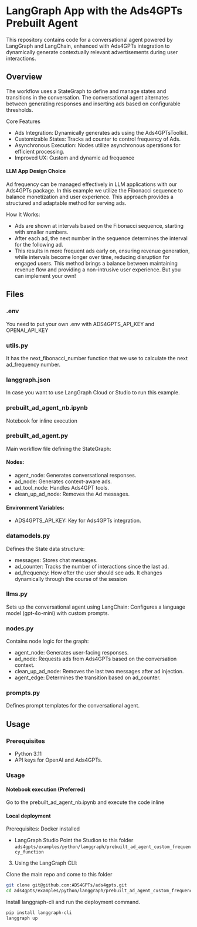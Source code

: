 # LangGraph App with the Ads4GPTs Prebuilt Agent

This repository contains code for a conversational agent powered by LangGraph and LangChain, enhanced with Ads4GPTs integration to dynamically generate contextually relevant advertisements during user interactions.

## Overview

The workflow uses a StateGraph to define and manage states and transitions in the conversation. The conversational agent alternates between generating responses and inserting ads based on configurable thresholds.

Core Features
- Ads Integration: Dynamically generates ads using the Ads4GPTsToolkit.
- Customizable States: Tracks ad counter to control frequency of Ads.
- Asynchronous Execution: Nodes utilize asynchronous operations for efficient processing.
- Improved UX: Custom and dynamic ad frequence

#### LLM App Design Choice
Ad frequency can be managed effectively in LLM applications with our Ads4GPTs package. In this example we utilize the Fibonacci sequence to balance monetization and user experience. This approach provides a structured and adaptable method for serving ads.

How It Works:
- Ads are shown at intervals based on the Fibonacci sequence, starting with smaller numbers.
- After each ad, the next number in the sequence determines the interval for the following ad.
- This results in more frequent ads early on, ensuring revenue generation, while intervals become longer over time, reducing disruption for engaged users.
This method brings a balance between maintaining revenue flow and providing a non-intrusive user experience. But you can implement your own!

## Files

### .env

You need to put your own .env with ADS4GPTS_API_KEY and OPENAI_API_KEY

### utils.py

It has the next_fibonacci_number function that we use to calculate the next ad_frequency number.

### langgraph.json

In case you want to use LangGraph Cloud or Studio to run this example.

### prebuilt_ad_agent_nb.ipynb

Notebook for inline execution

### prebuilt_ad_agent.py

Main workflow file defining the StateGraph:

#### Nodes:
- agent_node: Generates conversational responses.
- ad_node: Generates context-aware ads.
- ad_tool_node: Handles Ads4GPT tools.
- clean_up_ad_node: Removes the Ad messages.

#### Environment Variables:
- ADS4GPTS_API_KEY: Key for Ads4GPTs integration.

### datamodels.py
Defines the State data structure:
- messages: Stores chat messages.
- ad_counter: Tracks the number of interactions since the last ad.
- ad_frequency: How ofter the user should see ads. It changes dynamically through the course of the session

### llms.py
Sets up the conversational agent using LangChain:
Configures a language model (gpt-4o-mini) with custom prompts.

### nodes.py
Contains node logic for the graph:
- agent_node: Generates user-facing responses.
- ad_node: Requests ads from Ads4GPTs based on the conversation context.
- clean_up_ad_node: Removes the last two messages after ad injection.
- agent_edge: Determines the transition based on ad_counter.

### prompts.py
Defines prompt templates for the conversational agent.

## Usage

### Prerequisites
- Python 3.11
- API keys for OpenAI and Ads4GPTs.


### Usage

#### Notebook execution (Preferred)

  Go to the prebuilt_ad_agent_nb.ipynb and execute the code inline

#### Local deployment

Prerequisites: Docker installed

- LangGraph Studio
Point the Studion to this folder `ads4gpts/examples/python/langgraph/prebuilt_ad_agent_custom_frequency_function`

3. Using the LangGraph CLI:

Clone the main repo and come to this folder
```bash
git clone git@github.com:ADS4GPTs/ads4gpts.git
cd ads4gpts/examples/python/langgraph/prebuilt_ad_agent_custom_frequency_function
```

Install langgraph-cli and run the deployment command.
```bash
pip install langgraph-cli
langgraph up
```
